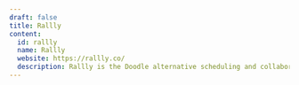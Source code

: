 ```yaml
---
draft: false
title: Rallly
content:
  id: rallly
  name: Rallly
  website: https://rallly.co/
  description: Rallly is the Doodle alternative scheduling and collaboration tool designed to make organizing events and meetings easier.
---
```

